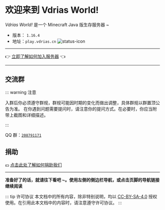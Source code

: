 # 欢迎来到 Vdrias World!

*Vdrias World!* 是一个 Minecraft Java 版生存服务器 ~

- 版本： `1.16.4`
- 地址：`play.vdrias.cn`  ![status-icon](https://mcstatus.glavo.site/status-icon?addr=play.vdrias.cn)

---

👉 [立即了解如何加入服务器](/get-started#加入)  👈

---


## 交流群

::: warning 注意

入群后你必须遵守群规，群规可能因时期的变化而做出调整，具体群规以群置顶公告为准。
在你遇到问题需要提问时，请注意你的提问方式。在必要时，你应当附带上截图和详细描述。

:::


QQ 群：[`208791171`](https://jq.qq.com/?_wv=1027&k=aXIUvT35)

## 捐助
💴 [点击此处了解如何捐助我们](/donate)

---


**准备好了的话，就请往下看吧 ~。使用左侧的侧边栏导航，或点击页脚的导航链接继续阅读**

::: tip 许可协议
本文档中的所有内容，除非特别说明，均以 [CC-BY-SA-4.0](https://creativecommons.org/licenses/by-sa/4.0/deed.zh) 授权使用。在引用此本文档中的内容时，请注意遵守许可协议。
:::

